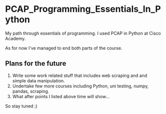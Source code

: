 # PCAP_Programming_Essentials_In_Python
My path through essentials of programming. I used PCAP in Python at Cisco Academy.

As for now I've managed to end both parts of the course.


## Plans for the future

1. Write some work related stuff that includes web scraping and and simple data manipulation.
2. Undertake few more courses including Python, uni testing, numpy, pandas, scraping.
3. What after points I listed above time will show...

So stay tuned ;)
